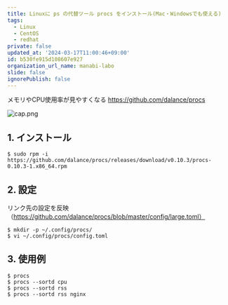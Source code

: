 ```yaml
---
title: Linuxに ps の代替ツール procs をインストール(Mac・Windowsでも使える)
tags:
  - Linux
  - CentOS
  - redhat
private: false
updated_at: '2024-03-17T11:00:46+09:00'
id: b530fe915d108607e927
organization_url_name: manabi-labo
slide: false
ignorePublish: false
---
```

メモリやCPU使用率が見やすくなる
https://github.com/dalance/procs

![cap.png](https://qiita-image-store.s3.ap-northeast-1.amazonaws.com/0/44953/2a5732f8-d200-7021-116f-88d6125fb066.png)




## 1. インストール

```
$ sudo rpm -i https://github.com/dalance/procs/releases/download/v0.10.3/procs-0.10.3-1.x86_64.rpm
```


## 2. 設定

リンク先の設定を反映（https://github.com/dalance/procs/blob/master/config/large.toml）

```
$ mkdir -p ~/.config/procs/
$ vi ~/.config/procs/config.toml
```


## 3. 使用例

```
$ procs
$ procs --sortd cpu
$ procs --sortd rss
$ procs --sortd rss nginx
```
